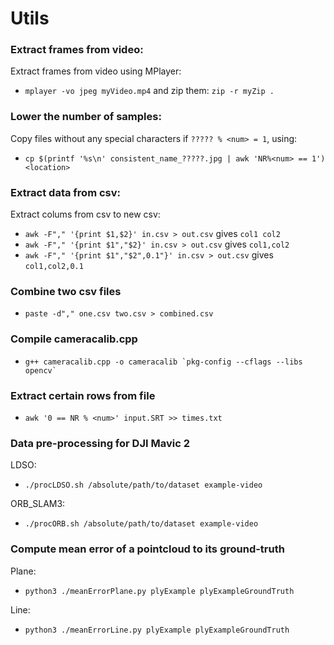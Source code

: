 # Utils

### Extract frames from video:
Extract frames from video using MPlayer:
* `mplayer -vo jpeg myVideo.mp4` and zip them: `zip -r myZip .`

### Lower the number of samples:
Copy files without any special characters if `????? % <num> = 1`, using: 
* `cp $(printf '%s\n' consistent_name_?????.jpg | awk 'NR%<num> == 1') <location>`

### Extract data from csv:
Extract colums from csv to new csv:
* `awk -F"," '{print $1,$2}' in.csv > out.csv` gives `col1 col2`
* `awk -F"," '{print $1","$2}' in.csv > out.csv` gives `col1,col2`
* `awk -F"," '{print $1","$2",0.1"}' in.csv > out.csv` gives `col1,col2,0.1`

### Combine two csv files
* `paste -d"," one.csv two.csv > combined.csv`

### Compile cameracalib.cpp
* ``g++ cameracalib.cpp -o cameracalib `pkg-config --cflags --libs opencv` ``

### Extract certain rows from file
* `awk '0 == NR % <num>' input.SRT >> times.txt`

### Data pre-processing for DJI Mavic 2
LDSO:
* `./procLDSO.sh /absolute/path/to/dataset example-video`

ORB_SLAM3:
* `./procORB.sh /absolute/path/to/dataset example-video`

### Compute mean error of a pointcloud to its ground-truth
Plane:
* `python3 ./meanErrorPlane.py plyExample plyExampleGroundTruth`

Line:
* `python3 ./meanErrorLine.py plyExample plyExampleGroundTruth`
